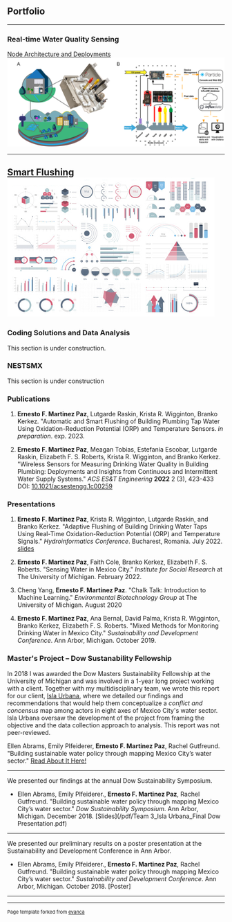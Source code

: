## Portfolio

---

### Real-time Water Quality Sensing

[Node Architecture and Deployments](/Project1.html) 
<img src="images/Asset 6@4x.png?raw=true"/>

---
[Smart Flushing]()
<img src="images/dummy_thumbnail.jpg?raw=true"/>
---

### Coding Solutions and Data Analysis 
This section is under construction.

### NESTSMX
This section is under construction

### Publications
1. **Ernesto F. Martinez Paz**, Lutgarde Raskin, Krista R. Wigginton, Branko Kerkez. "Automatic and Smart Flushing of Building Plumbing Tap Water Using Oxidation-Reduction Potential (ORP) and Temperature Sensors. _in preparation_. exp. 2023.

1. **Ernesto F. Martinez Paz**, Meagan Tobias, Estefania Escobar, Lutgarde Raskin, Elizabeth F. S. Roberts, Krista R. Wigginton, and Branko Kerkez. "Wireless Sensors for Measuring Drinking Water Quality in Building Plumbing: Deployments and Insights from Continuous and Intermittent Water Supply Systems." _ACS ES&T Engineering_ **2022** 2 (3), 423-433
DOI: [10.1021/acsestengg.1c00259](https://pubs.acs.org/doi/abs/10.1021/acsestengg.1c00259)


### Presentations
1. **Ernesto F. Martinez Paz**, Krista R. Wigginton, Lutgarde Raskin, and Branko Kerkez. "Adaptive Flushing of Building Drinking Water Taps Using Real-Time Oxidation-Reduction Potential (ORP) and Temperature Signals." _Hydroinformatics Conference_. Bucharest, Romania. July 2022. [slides](/pdf/hic2022_martinezpaz.pdf) 

2. **Ernesto F. Martinez Paz**, Faith Cole, Branko Kerkez, Elizabeth F. S. Roberts. "Sensing Water in Mexico City." _Institute for Social Research_ at The University of Michigan. February 2022.

2. Cheng Yang, **Ernesto F. Martinez Paz**. "Chalk Talk: Introduction to Machine Learning." _Environmental Biotechnology Group_ at The University of Michigan. August 2020 

3. **Ernesto F. Martinez Paz**, Ana Bernal, David Palma, Krista R. Wigginton, Branko Kerkez, Elizabeth F. S. Roberts. "Mixed Methods for Monitoring Drinking Water in Mexico City." _Sustainability and Development Conference_. Ann Arbor, Michigan. October 2019.

### Master's Project – Dow Sustanability Fellowship

In 2018 I was awarded the Dow Masters Sustainability Fellowship at the University of Michigan and was involved in a 1-year long project working with a client. Together with my multidisciplinary team, we wrote this report for our client, [Isla Urbana](https://islaurbana.org/english/), where we detailed our findings and recommendations that would help them conceptualize a _conflict and concensus_ map among actors in eight axes of Mexico City's water sector. Isla Urbana oversaw the development of the project from framing the objective and the data collection approach to analysis. This report was not peer-reviewed.

Ellen Abrams, Emily Plfeiderer, **Ernesto F. Martinez Paz**, Rachel Gutfreund. "Building sustainable water policy through mapping Mexico City’s water sector." [Read About It Here!](https://graham.umich.edu/activity/18066)

---

We presented our findings at the annual Dow Sustainability Symposium.
- Ellen Abrams, Emily Plfeiderer., **Ernesto F. Martinez Paz**, Rachel Gutfreund. "Building sustainable water policy through mapping Mexico City’s water sector." _Dow Sustainability Symposium_. Ann Arbor, Michigan. December 2018. [Slides](/pdf/Team 3_Isla Urbana_Final Dow Presentation.pdf)
---
We presented our preliminary results on a poster presentation at the Sustainability and Development Conference in Ann Arbor.
- Ellen Abrams, Emily Plfeiderer., **Ernesto F. Martinez Paz**, Rachel Gutfreund. "Building sustainable water policy through mapping Mexico City’s water sector." _Sustainability and Development Conference_. Ann Arbor, Michigan. October 2018. [Poster]
---




---
<p style="font-size:11px">Page template forked from <a href="https://github.com/evanca/quick-portfolio">evanca</a></p>
<!-- Remove above link if you don't want to attibute -->
